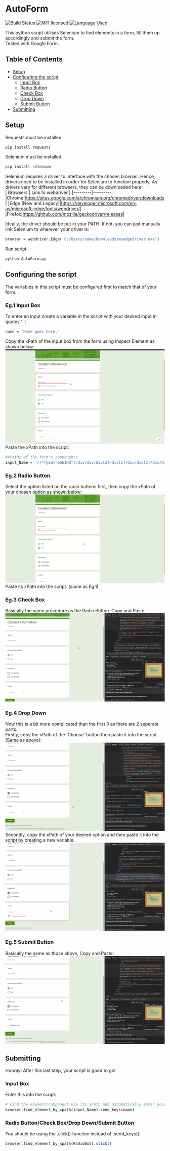 # AutoForm
![Build Status](https://travis-ci.org/gabfl/vault.svg?branch=master)
![MIT licensed](https://img.shields.io/badge/license-MIT-green.svg)
[![Language Used](https://img.shields.io/badge/Language-Python-blue)](https://www.python.org/)

This python script utilises Selenium to find elements in a form, fill them up accordingly and submit the form.<br/>
Tested with Google Form.

## Table of Contents
* [Setup](#setup)
* [Configuring the script](#configuring-the-script)
  - [Input Box](#eg1-input-box)
  - [Radio Button](#eg2-radio-button)
  - [Check Box](#eg3-check-box)
  - [Drop Down](#eg4-drop-down)
  - [Submit Button](#eg5-submit-button)
* [Submitting](#Submitting)

## Setup
Requests must be installed.
```bash
pip install requests
```

Selenium must be installed.
```bash
pip install selenium
```
Selenium requires a driver to interface with the chosen browser. Hence, drivers need to be installed in order for Selenium to function properly. As drivers vary for different browsers, they can be downloaded here: <br/>
| Browsers | Link to webdriver |
|---------|---------|
|Chrome|https://sites.google.com/a/chromium.org/chromedriver/downloads|
|Edge (New and Legacy)|https://developer.microsoft.com/en-us/microsoft-edge/tools/webdriver/|
|Firefox|https://github.com/mozilla/geckodriver/releases|

Ideally, the driver should be put in your PATH. If not, you can just manually link Selenium to wherever your driver is:
```bash
browser = webdriver.Edge('C:/Users/name/Downloads/msedgedriver.exe')
```
Run script
```bash
python AutoForm.py
```



## Configuring the script
The variables in this script must be configured first to match that of your form.

### Eg.1 Input Box
To enter an input create a variable in the script with your desired input in quotes ' ':
```bash
name = 'Name goes here.'
```
Copy the xPath of the input box from the form using Inspect Element as shown below:
![](assets/InputComponent.gif)
Paste the xPath into the script:
```bash
#xPaths of the form's components
input_Name = '//*[@id="mG61Hd"]/div/div/div[2]/div[1]/div/div[2]/div/div[1]/div/div[1]/input'
```

### Eg.2 Radio Button
Select the option listed on the radio buttons first, then copy the xPath of your chosen option as shown below:
![](assets/RadioButComponent.gif)
Paste its xPath into the script. (same as Eg.1)

### Eg.3 Check Box
Basically the same procedure as the Radio Button. Copy and Paste.
![](assets/CheckBoxComponent.gif)

### Eg.4 Drop Down 
Now this is a bit more complicated than the first 3 as there are 2 seperate parts.<br/>
Firstly, copy the xPath of the 'Choose' button then paste it into the script (Same as above):
![](assets/DropDownComponent1.gif)
Secondly, copy the xPath of your desired option and then paste it into the script by creating a new variable:
![](assets/DropDownComponent2.gif)

### Eg.5 Submit Button
Basically the same as those above, Copy and Paste:
![](assets/SubmitBut.gif)

## Submitting
Hooray! After this last step, your script is good to go!

### Input Box
Enter this into the script:
```bash
# Find the element/component via its xPath and automatically enter your input
browser.find_element_by_xpath(input_Name).send_keys(name)
```
### Radio Button/Check Box/Drop Down/Submit Button
You should be using the .click() function instead of .send_keys():
```bash
browser.find_element_by_xpath(RadioBut).click()
```

